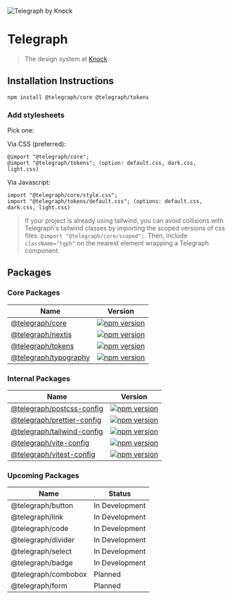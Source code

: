 ![Telegraph by Knock](https://github.com/knocklabs/telegraph/assets/29106675/9b5022e3-b02c-4582-ba57-3d6171e45e44)

# Telegraph
> The design system at [Knock](https://knock.app)

## Installation Instructions

```
npm install @telegraph/core @telegraph/tokens
```

### Add stylesheets
Pick one:

Via CSS (preferred):
```
@import "@telegraph/core";
@import "@telegraph/tokens"; (option: default.css, dark.css, light.css)
```

Via Javascript:
```
import "@telegraph/core/style.css";
import "@telegraph/tokens/default.css"; (options: default.css, dark.css, light.css)
```

> If your project is already using tailwind, you can avoid collisions with Telegraph's tailwind classes by importing the scoped versions of css files: `@import "@telegraph/core/scoped";`. Then, include `className="tgph"` on the nearest element wrapping a Telegraph component.

## Packages

### Core Packages

| Name | Version |
| ---- | ------- |
| [@telegraph/core](https://github.com/knocklabs/telegraph/tree/main/packages/core) | [![npm version](https://img.shields.io/npm/v/@telegraph/core.svg)](https://www.npmjs.com/package/@telegraph/core) |
| [@telegraph/nextjs](https://github.com/knocklabs/telegraph/tree/main/packages/nextjs) | [![npm version](https://img.shields.io/npm/v/@telegraph/nextjs.svg)](https://www.npmjs.com/package/@telegraph/nextjs) |
| [@telegraph/tokens](https://github.com/knocklabs/telegraph/tree/main/packages/tokens) | [![npm version](https://img.shields.io/npm/v/@telegraph/tokens.svg)](https://www.npmjs.com/package/@telegraph/tokens) |
| [@telegraph/typography](https://github.com/knocklabs/telegraph/tree/main/packages/typography) | [![npm version](https://img.shields.io/npm/v/@telegraph/typography.svg)](https://www.npmjs.com/package/@telegraph/typography) |

### Internal Packages

| Name | Version |
| ---- | ------- |
| [@telegraph/postcss-config](https://github.com/knocklabs/telegraph/tree/main/packages/postcss-config) | [![npm version](https://img.shields.io/npm/v/@telegraph/postcss-config.svg)](https://www.npmjs.com/package/@telegraph/postcss-config) |
| [@telegraph/prettier-config](https://github.com/knocklabs/telegraph/tree/main/packages/prettier-config) | [![npm version](https://img.shields.io/npm/v/@telegraph/prettier-config.svg)](https://www.npmjs.com/package/@telegraph/prettier-config) |
| [@telegraph/tailwind-config](https://github.com/knocklabs/telegraph/tree/main/packages/tailwind-config) | [![npm version](https://img.shields.io/npm/v/@telegraph/tailwind-config.svg)](https://www.npmjs.com/package/@telegraph/tailwind-config) |
| [@telegraph/vite-config](https://github.com/knocklabs/telegraph/tree/main/packages/vite-config) | [![npm version](https://img.shields.io/npm/v/@telegraph/vite-config.svg)](https://www.npmjs.com/package/@telegraph/vite-config) |
| [@telegraph/vitest-config](https://github.com/knocklabs/telegraph/tree/main/packages/vitest-config) | [![npm version](https://img.shields.io/npm/v/@telegraph/vitest-config.svg)](https://www.npmjs.com/package/@telegraph/vitest-config) |


### Upcoming Packages

| Name | Status |
| ---- | ------- |
| @telegraph/button | In Development |
| @telegraph/link | In Development |
| @telegraph/code | In Development |
| @telegraph/divider | In Development |
| @telegraph/select | In Development |
| @telegraph/badge | In Development |
| @telegraph/combobox | Planned |
| @telegraph/form | Planned |
